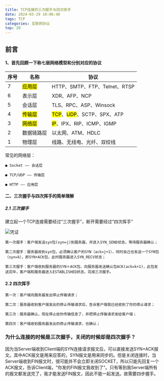 ```yaml
---
title: TCP连接的三次握手与四次挥手
date: 2024-03-29 10:06:48
tags: TCP
categories: 互联网协议
top: 20
---
```


## 前言

#### 1、首先回顾一下称七层网络模型和分别对应的协议


|序号 | 名称 | 协议 |
| --- | --- | --- |
| 7 | <mark>应用层</mark> | HTTP、SMTP、FTP、Telnet、RTSP |
|  6|  表示层| XDR、AFP、NCP |
| 5 |  会话层| TLS、RPC、ASP、Winsock|
| 4 |  <mark>传输层</mark>| <mark>TCP</mark>、<mark>UDP</mark>、SCTP、SPX、ATP |
| 3 |  <mark>网络层</mark>| <mark>IP</mark>、IPX、RIP、ICMP、IGMP| 
|  2|  数据链路层| 以太网、ATM、HDLC |
|  1|  物理层| 线路、无线电、光纤、双绞线 |

常见的网络层：


```
● Socket —— 会话层

● TCP/UDP —— 传输层

● HTTP —— 应用层
```

#### 二、三次握手与四次挥手的简单理解

##### 2.1 三次握手

建立起一个TCP连接需要经过“三次握手”，断开需要经过“四次挥手”

![凭证](/images/tcp/tcp.jpg)


```
第一次握手：客户端发送syn包(syn=j)到服务器，并进入SYN_SEND状态，等待服务器确认；

第二次握手：服务器收到syn包，必须确认客户的SYN（ack=j+1），同时自己也发送一个SYN包（syn=k），即SYN+ACK包，此时服务器进入SYN_RECV状态；

第三次握手：客户端收到服务器的SYN＋ACK包，向服务器发送确认包ACK(ack=k+1)，此包发送完毕，客户端和服务器进入ESTABLISHED状态，完成三次握手。
```
#### 2.2 四次挥手


```
第一次：客户端向服务器发出停止传输请求；

第二次：服务器收到客户端发出的停止传输请求后，告诉客户端我已经收到了你的停止请求；

第三次：服务器确认，现在停止给你传输信息了，并把停止传输请求发给客户端；

第四次：客户端收到服务器发出的停止传输请求，也确认；
```

### 为什么连接的时候是三次握手，关闭的时候却是四次握手？

因为当Server端收到Client端的SYN连接请求报文后，可以直接发送SYN+ACK报文。其中ACK报文是用来应答的，SYN报文是用来同步的。但是关闭连接时，当Server端收到FIN报文时，很可能并不会立即关闭SOCKET，所以只能先回复一个ACK报文，告诉Client端，"你发的FIN报文我收到了"。只有等到我Server端所有的报文都发送完了，我才能发送FIN报文，因此不能一起发送。故需要四步握手。


